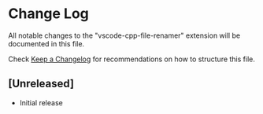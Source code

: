# Change Log

All notable changes to the "vscode-cpp-file-renamer" extension will be documented in this file.

Check [Keep a Changelog](http://keepachangelog.com/) for recommendations on how to structure this file.

## [Unreleased]

- Initial release